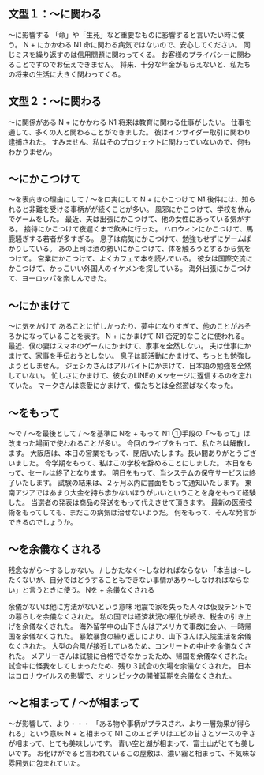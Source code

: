 
## 文型１：〜に関わる
〜に影響する 「命」や「生死」など重要なものに影響すると言いたい時に使う。
N + にかかわる
N1
命に関わる病気ではないので、安心してください。
同じミスを繰り返すのは信用問題に関わってくる。
お客様のプライバシーに関わることですのでお伝えできません。
将来、十分な年金がもらえないと、私たちの将来の生活に大きく関わってくる。
## 文型２：〜に関わる
〜に関係がある
N + にかかわる
N1
将来は教育に関わる仕事がしたい。
仕事を通して、多くの人と関わることができました。
彼はインサイダー取引に関わり逮捕された。
すみません、私はそのプロジェクトに関わっていないので、何もわかりません。

## 〜にかこつけて
〜を表向きの理由にして / 〜を口実にして
N + にかこつけて
N1
後件には、知られると非難を受ける事柄がが続くことが多い。
風邪にかこつけて、学校を休んでゲームをした。
最近、夫は出張にかこつけて、他の女性にあっている気がする。
接待にかこつけて夜遅くまで飲みに行った。
ハロウィンにかこつけて、馬鹿騒ぎする若者が多すぎる。
息子は病気にかこつけて、勉強もせずにゲームばかりしている。
あの上司は酒の勢いにかこつけて、体を触ろうとするから気をつけて。
営業にかこつけて、よくカフェで本を読んでいる。
彼女は国際交流にかこつけて、かっこいい外国人のイケメンを探している。
海外出張にかこつけて、ヨーロッパを楽しんできた。


## 〜にかまけて
〜に気をかけて あることに忙しかったり、夢中になりすぎて、他のことがおそろかになっていることを表す。
N + にかまけて
N1
否定的なことに使われる。
最近、僕の妻はスマホのゲームにかまけて、家事を全然しない。
夫は仕事にかまけて、家事を手伝おうとしない。
息子は部活動にかまけて、ちっとも勉強しようとしません。
ジェシカさんはアルバイトにかまけて、日本語の勉強を全然していない。
忙しさにかまけて、彼女のLINEのメッセージに返信するのを忘れていた。
マークさんは恋愛にかまけて、僕たちとは全然遊ばなくなった。



## 〜をもって
〜で / 〜を最後として / 〜を基準に
Nを + もって
N1
①手段の「〜もって」は改まった場面で使われることが多い。
今回のライブをもって、私たちは解散します。
大阪店は、本日の営業をもって、閉店いたします。長い間ありがとうございました。
今学期をもって、私はこの学校を辞めることにしました。
本日をもって、セールは終了となります。
明日をもって、当システムの保守サービスは終了いたします。
試験の結果は、２ヶ月以内に書面をもって通知いたします。
東南アジアではあまり大金を持ち歩かないほうがいいということを身をもって経験した。
当選者の発表は商品の発送をもって代えさせて頂きます。
最新の医療技術をもってしても、まだこの病気は治せないようだ。
何をもって、そんな発言ができるのでしょうか。


## 〜を余儀なくされる
残念ながら～するしかない。 / しかたなく～しなければならない   「本当は～したくないが、自分ではどうすることもできない事情があり～しなければならない」と言うときに使う。
Nを + 余儀なくされる


余儀がないは他に方法がないという意味
地震で家を失った人々は仮設テントでの暮らしを余儀なくされた。
私の国では経済状況の悪化が続き、税金の引き上げを余儀なくされた。
海外留学中の山下さんはアメリカで事故に会い、一時帰国を余儀なくされた。
暴飲暴食の繰り返しにより、山下さんは入院生活を余儀なくされた。
大型の台風が接近しているため、コンサートの中止を余儀なくされた。
メアリーさんは試験に合格できなかったため、帰国を余儀なくされた。
試合中に怪我をしてしまったため、残り３試合の欠場を余儀なくされた。
日本はコロナウイルスの影響で、オリンピックの開催延期を余儀なくされた。

## 〜と相まって / 〜が相まって
〜が影響して、より・・・ 「ある物や事柄がプラスされ、より一層効果が得られる」という意味
N + と相まって
N1
このエビチリはエビの甘さとソースの辛さが相まって、とても美味しいです。
青い空と湖が相まって、富士山がとても美しいです。
お化けがでると言われているこの屋敷は、濃い霧と相まって、不気味な雰囲気に包まれていた。